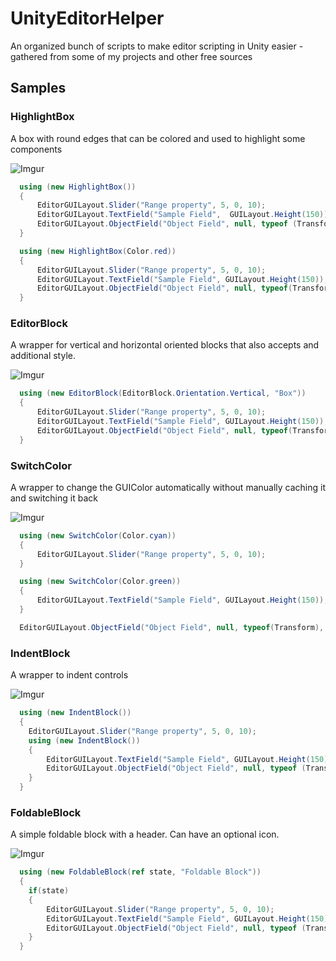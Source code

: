 # UnityEditorHelper
An organized bunch of scripts to make editor scripting in Unity easier - gathered from some of my projects and other free sources 

## Samples

### HighlightBox
A box with round edges that can be colored and used to highlight some components

![Imgur](http://i.imgur.com/41b7dYL.png)
            
```csharp
  using (new HighlightBox())
  {
      EditorGUILayout.Slider("Range property", 5, 0, 10);
      EditorGUILayout.TextField("Sample Field",  GUILayout.Height(150));
      EditorGUILayout.ObjectField("Object Field", null, typeof (Transform), true);
  }

  using (new HighlightBox(Color.red))
  {
      EditorGUILayout.Slider("Range property", 5, 0, 10);
      EditorGUILayout.TextField("Sample Field", GUILayout.Height(150));
      EditorGUILayout.ObjectField("Object Field", null, typeof(Transform), true);
  }
```

### EditorBlock
A wrapper for vertical and horizontal oriented blocks that also accepts and additional style.

![Imgur](http://i.imgur.com/NhPueAu.png)
            
```csharp
  using (new EditorBlock(EditorBlock.Orientation.Vertical, "Box"))
  {
      EditorGUILayout.Slider("Range property", 5, 0, 10);
      EditorGUILayout.TextField("Sample Field", GUILayout.Height(150));
      EditorGUILayout.ObjectField("Object Field", null, typeof(Transform), true);
  }
```

### SwitchColor
A wrapper to change the GUIColor automatically without manually caching it and switching it back

![Imgur](http://i.imgur.com/VEBDzBi.png)
            
```csharp
  using (new SwitchColor(Color.cyan))
  {
      EditorGUILayout.Slider("Range property", 5, 0, 10);
  }

  using (new SwitchColor(Color.green))
  {
      EditorGUILayout.TextField("Sample Field", GUILayout.Height(150));
  }

  EditorGUILayout.ObjectField("Object Field", null, typeof(Transform), true);
```

### IndentBlock
A wrapper to indent controls

![Imgur](http://i.imgur.com/Zf17FFg.png)
            
```csharp
  using (new IndentBlock())
  {
  	EditorGUILayout.Slider("Range property", 5, 0, 10);
  	using (new IndentBlock())
  	{
  		EditorGUILayout.TextField("Sample Field", GUILayout.Height(150));
  		EditorGUILayout.ObjectField("Object Field", null, typeof (Transform), true);
  	}
  }
```

### FoldableBlock
A simple foldable block with a header. Can have an optional icon.

![Imgur](http://i.imgur.com/cyuogg2.png)
            
```csharp
  using (new FoldableBlock(ref state, "Foldable Block"))
  {
  	if(state)
  	{
  		EditorGUILayout.Slider("Range property", 5, 0, 10);
  		EditorGUILayout.TextField("Sample Field", GUILayout.Height(150));
  		EditorGUILayout.ObjectField("Object Field", null, typeof (Transform), true);
  	}
  }
```
